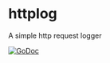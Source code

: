 # httplog
A simple http request logger

[![GoDoc](https://godoc.org/github.com/golang/gddo?status.svg)](https://github.com/crhntr/httplog)

